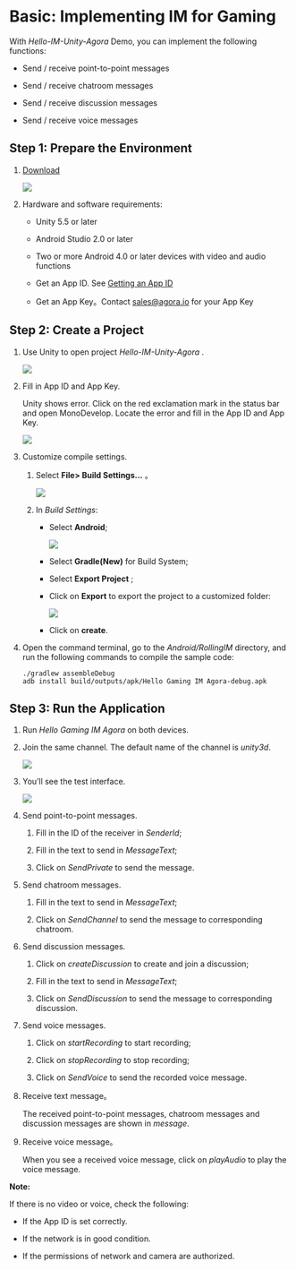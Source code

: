 # Basic: Implementing IM for Gaming

With *Hello-IM-Unity-Agora* Demo, you can implement the following functions:

-   Send / receive point-to-point messages

-   Send / receive chatroom messages

-   Send / receive discussion messages

-   Send / receive voice messages


## Step 1: Prepare the Environment

1.  [Download](https://www.agora.io/en/blog/download/)

     ![](AMG-Video-Unity3D_0.png) 

2.  Hardware and software requirements:

    -   Unity 5.5 or later

    -   Android Studio 2.0 or later

    -   Two or more Android 4.0 or later devices with video and audio functions

    -   Get an App ID. See [Getting an App ID](http://test-portal.agora.io/cn/IM_private/product/Interactive%20Gaming/Agora%20Basics/key_native#app-id-native)

    -   Get an App Key。Contact [sales@agora.io](mailto:sales@agora.io) for your App Key


## Step 2: Create a Project

1.  Use Unity to open project *Hello-IM-Unity-Agora* .

     ![](AMG-Video-Unity3D_1.png) 

2.  Fill in App ID and App Key.

    Unity shows error. Click on the red exclamation mark in the status bar and open MonoDevelop. Locate the error and fill in the App ID and App Key.

     ![](AMG-IM-Unity_fill_in_id.jpeg) 

3.  Customize compile settings.

    1.  Select **File\> Build Settings…** 。

         ![](AMG-Video-Unity3D_7.png) 

    2.  In *Build Settings*:

        -   Select **Android**;

             ![](AMG-Video-Unity3D_8.png) 

        -   Select **Gradle\(New\)** for Build System;

        -   Select **Export Project** ;

        -   Click on **Export** to export the project to a customized folder:

             ![](AMG-Video-Unity3D_9.png) 

        -   Click on **create**.

4.  Open the command terminal, go to the *Android/RollingIM* directory, and run the following commands to compile the sample code:

    ```
    ./gradlew assembleDebug
    adb install build/outputs/apk/Hello Gaming IM Agora-debug.apk
    ```


## Step 3: Run the Application

1.  Run *Hello Gaming IM Agora* on both devices.

2.  Join the same channel. The default name of the channel is *unity3d*.

     ![](AMG-IM-Unity-channel-name.jpeg) 

3.  You’ll see the test interface.

     ![](AMG-IM-Unity-main-scene.jpeg) 


1.  Send point-to-point messages.

    1.  Fill in the ID of the receiver in *SenderId*;

    2.  Fill in the text to send in *MessageText*;

    3.  Click on *SendPrivate* to send the message.

2.  Send chatroom messages.

    1.  Fill in the text to send in *MessageText*;

    2.  Click on *SendChannel* to send the message to corresponding chatroom.

3.  Send discussion messages.

    1.  Click on *createDiscussion* to create and join a discussion;

    2.  Fill in the text to send in *MessageText*;

    3.  Click on *SendDiscussion* to send the message to corresponding discussion.

4.  Send voice messages.

    1.  Click on *startRecording* to start recording;

    2.  Click on *stopRecording* to stop recording;

    3.  Click on *SendVoice* to send the recorded voice message.

5.  Receive text message。

    The received point-to-point messages, chatroom messages and discussion messages are shown in *message*.

6.  Receive voice message。

    When you see a received voice message, click on *playAudio* to play the voice message.


**Note:** 

If there is no video or voice, check the following:

-   If the App ID is set correctly.

-   If the network is in good condition.

-   If the permissions of network and camera are authorized.


